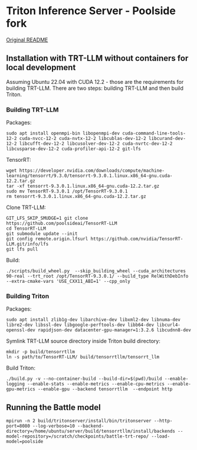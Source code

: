 # Triton Inference Server - Poolside fork

[Original README](https://github.com/triton-inference-server/server/blob/main/README.md)

## Installation with TRT-LLM without containers for local development

Assuming Ubuntu 22.04 with CUDA 12.2 - those are the requirements for building TRT-LLM.
There are two steps: building TRT-LLM and then build Triton.

### Building TRT-LLM

Packages:

```
sudo apt install openmpi-bin libopenmpi-dev cuda-command-line-tools-12-2 cuda-nvcc-12-2 cuda-nvtx-12-2 libcublas-dev-12-2 libcurand-dev-12-2 libcufft-dev-12-2 libcusolver-dev-12-2 cuda-nvrtc-dev-12-2 libcusparse-dev-12-2 cuda-profiler-api-12-2 git-lfs
```

TensorRT:

```
wget https://developer.nvidia.com/downloads/compute/machine-learning/tensorrt/9.3.0/tensorrt-9.3.0.1.linux.x86_64-gnu.cuda-12.2.tar.gz
tar -xf tensorrt-9.3.0.1.linux.x86_64-gnu.cuda-12.2.tar.gz
sudo mv TensorRT-9.3.0.1 /opt/TensorRT-9.3.0.1
rm tensorrt-9.3.0.1.linux.x86_64-gnu.cuda-12.2.tar.gz
```

Clone TRT-LLM:

```
GIT_LFS_SKIP_SMUDGE=1 git clone https://github.com/poolsideai/TensorRT-LLM
cd TensorRT-LLM
git submodule update --init
git config remote.origin.lfsurl https://github.com/nvidia/TensorRT-LLM.git/info/lfs
git lfs pull
```

Build:

```
./scripts/build_wheel.py  --skip_building_wheel --cuda_architectures 90-real --trt_root /opt/TensorRT-9.3.0.1/ --build_type RelWithDebInfo --extra-cmake-vars 'USE_CXX11_ABI=1' --cpp_only
```

### Building Triton

Packages:

```
sudo apt install zlib1g-dev libarchive-dev libxml2-dev libnuma-dev libre2-dev libssl-dev libgoogle-perftools-dev libb64-dev libcurl4-openssl-dev rapidjson-dev datacenter-gpu-manager=1:3.2.6 libcudnn8-dev
```

Symlink TRT-LLM source directory inside Triton build directory:

```
mkdir -p build/tensorrtllm
ln -s path/to/TensorRT-LLM/ build/tensorrtllm/tensorrt_llm
```

Build Triton:

```
./build.py -v --no-container-build --build-dir=$(pwd)/build --enable-logging --enable-stats --enable-metrics --enable-cpu-metrics --enable-gpu-metrics --enable-gpu --backend tensorrtllm  --endpoint http
```

## Running the Battle model

```
mpirun -n 2 build/tritonserver/install/bin/tritonserver --http-port=8080 --log-verbose=10 --backend-directory=/home/ubuntu/server/build/tensorrtllm/install/backends --model-repository=/scratch/checkpoints/battle-trt-repo/ --load-model=poolside
```